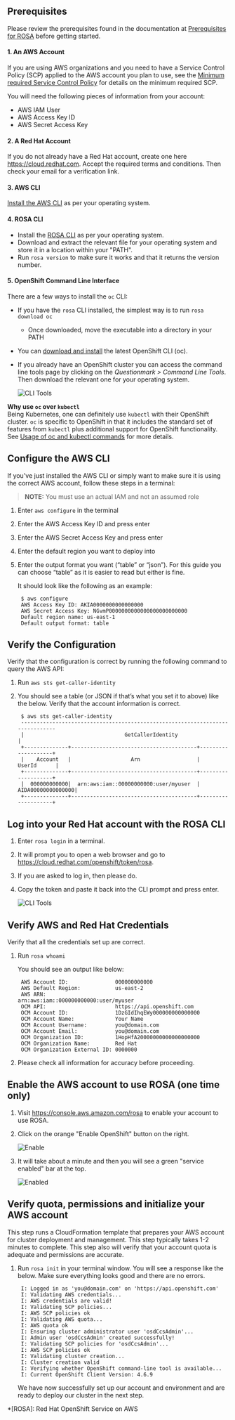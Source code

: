 ## Prerequisites

Please review the prerequisites found in the documentation at [Prerequisites for ROSA](https://docs.openshift.com/rosa/rosa_getting_started/rosa-aws-prereqs.html) before getting started.

#### 1. An AWS Account
If you are using AWS organizations and you need to have a Service Control Policy (SCP) applied to the AWS account you plan to use, see the [Minimum required Service Control Policy](https://docs.openshift.com/rosa/rosa_getting_started/rosa-aws-prereqs.html#rosa-minimum-spc_prerequisites) for details on the minimum required SCP.

You will need the following pieces of information from your account:

- AWS IAM User
- AWS Access Key ID
- AWS Secret Access Key

#### 2. A Red Hat Account
If you do not already have a Red Hat account, create one here <https://cloud.redhat.com>. Accept the required terms and conditions. Then check your email for a verification link.

#### 3. AWS CLI
[Install the AWS CLI](https://aws.amazon.com/cli/) as per your operating system.

#### 4. ROSA CLI
- Install the [ROSA CLI](https://www.openshift.com/products/amazon-openshift/download) as per your operating system. 
- Download and extract the relevant file for your operating system and store it in a location within your "PATH". 
- Run `rosa version` to make sure it works and that it returns the version number.

#### 5. OpenShift Command Line Interface
There are a few ways to install the `oc` CLI:

- If you have the `rosa` CLI installed, the simplest way is to run `rosa download oc`
    - Once downloaded, move the executable into a directory in your PATH
- You can [download and install](https://docs.openshift.com/container-platform/4.7/cli_reference/openshift_cli/getting-started-cli.html#installing-openshift-cli) the latest OpenShift CLI (oc).  
- If you already have an OpenShift cluster you can access the command line tools page by clicking on the *Questionmark > Command Line Tools*.  Then download the relevant one for your operating system.

  ![CLI Tools](images/0-cli_tools_page.png)

**Why use `oc` over `kubectl`**<br>
Being Kubernetes, one can definitely use `kubectl` with their OpenShift cluster.  `oc` is specific to OpenShift in that it includes the standard set of features from `kubectl` plus additional support for OpenShift functionality.  See [Usage of oc and kubectl commands](https://docs.openshift.com/dedicated/4/cli_reference/openshift_cli/usage-oc-kubectl.html) for more details.

## Configure the AWS CLI
If you've just installed the AWS CLI or simply want to make sure it is using the correct AWS account, follow these steps in a terminal:

>**NOTE:** You must use an actual IAM and not an assumed role

1. Enter `aws configure` in the terminal
2. Enter the AWS Access Key ID and press enter
3. Enter the AWS Secret Access Key and press enter
4. Enter the default region you want to deploy into
5. Enter the output format you want (“table” or “json”).  For this guide you can choose “table” as it is easier to read but either is fine.

    It should look like the following as an example:

    
        $ aws configure
        AWS Access Key ID: AKIA0000000000000000 
        AWS Secret Access Key: NGvmP0000000000000000000000000
        Default region name: us-east-1
        Default output format: table 


## Verify the Configuration
Verify that the configuration is correct by running the following command to query the AWS API:

1. Run `aws sts get-caller-identity`
2. You should see a table (or JSON if that’s what you set it to above) like the below.  Verify that the account information is correct.

        $ aws sts get-caller-identity
        ------------------------------------------------------------------------------
        |                                GetCallerIdentity                           |
        +--------------+----------------------------------------+--------------------+
        |    Account   |                   Arn                  |        UserId      |
        +--------------+----------------------------------------+--------------------+
        |  000000000000|  arn:aws:iam::00000000000:user/myuser  |  AIDA00000000000000|
        +--------------+----------------------------------------+--------------------+

## Log into your Red Hat account with the ROSA CLI
1. Enter `rosa login` in a terminal.
2. It will prompt you to open a web browser and go to <https://cloud.redhat.com/openshift/token/rosa>.
3. If you are asked to log in, then please do.
4. Copy the token and paste it back into the CLI prompt and press enter.

    ![CLI Tools](images/1-token.png)

## Verify AWS and Red Hat Credentials
Verify that all the credentials set up are correct. 

1. Run `rosa whoami`

    You should see an output like below:

        AWS Account ID:               000000000000
        AWS Default Region:           us-east-2
        AWS ARN:                      arn:aws:iam::000000000000:user/myuser
        OCM API:                      https://api.openshift.com
        OCM Account ID:               1DzGIdIhqEWy000000000000000
        OCM Account Name:             Your Name
        OCM Account Username:         you@domain.com
        OCM Account Email:            you@domain.com
        OCM Organization ID:          1HopHfA20000000000000000000
        OCM Organization Name:        Red Hat
        OCM Organization External ID: 0000000

2. Please check all information for accuracy before proceeding.


## Enable the AWS account to use ROSA (one time only)
1. Visit <https://console.aws.amazon.com/rosa> to enable your account to use ROSA.
1. Click on the orange "Enable OpenShift" button on the right.

    ![Enable](images/1-enable.png)

1. It will take about a minute and then you will see a green "service enabled" bar at the top.

    ![Enabled](images/1-enabled.png)

## Verify quota, permissions and initialize your AWS account
This step runs a CloudFormation template that prepares your AWS account for cluster deployment and management. This step typically takes 1-2 minutes to complete. This step also will verify that your account quota is adequate and permissions are accurate.

1. Run `rosa init` in your terminal window.  You will see a response like the below.  Make sure everything looks good and there are no errors.

        I: Logged in as 'you@domain.com' on 'https://api.openshift.com'
        I: Validating AWS credentials...
        I: AWS credentials are valid!
        I: Validating SCP policies...
        I: AWS SCP policies ok
        I: Validating AWS quota...
        I: AWS quota ok
        I: Ensuring cluster administrator user 'osdCcsAdmin'...
        I: Admin user 'osdCcsAdmin' created successfully!
        I: Validating SCP policies for 'osdCcsAdmin'...
        I: AWS SCP policies ok
        I: Validating cluster creation...
        I: Cluster creation valid
        I: Verifying whether OpenShift command-line tool is available...
        I: Current OpenShift Client Version: 4.6.9

    We have now successfully set up our account and environment and are ready to deploy our cluster in the next step.

*[ROSA]: Red Hat OpenShift Service on AWS
